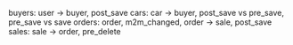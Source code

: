 buyers: user -> buyer, post_save
cars: car -> buyer, post_save vs pre_save, pre_save vs save
orders: order, m2m_changed, order -> sale, post_save
sales: sale -> order, pre_delete